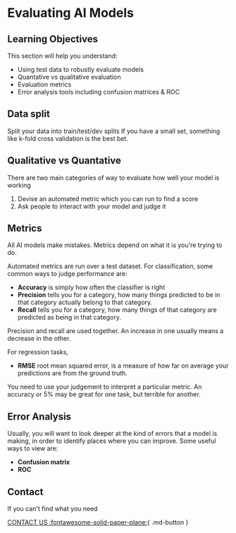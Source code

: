 # Evaluating AI Models


## Learning Objectives
This section will help you understand:

- Using test data to robustly evaluate models
- Quantative vs qualitative evaluation
- Evaluation metrics
- Error analysis tools including confusion matrices & ROC

## Data split
Split your data into train/test/dev splits
If you have a small set, something like k-fold cross validation is the best bet. 

## Qualitative vs Quantative
There are two main categories of way to evaluate how well your model is working

1. Devise an automated metric which you can run to find a score
2. Ask people to interact with your model and judge it




## Metrics

All AI models make mistakes. Metrics depend on what it is you're trying to do.

Automated metrics are run over a test dataset. For classification, some common ways to judge performance are:

- **Accuracy** is simply how often the classifier is right
- **Precision** tells you for a category, how many things predicted to be in that category actually belong to that category. 
- **Recall** tells you for a category, how many things of that category are predicted as being in that category. 

Precision and recall are used together. An increase in one usually means a decrease in the other. 

For regression tasks,

- **RMSE** root mean squared error, is a measure of how far on average your predictions are from the ground truth. 

You need to use your judgement to interpret a particular metric. An accuracy or 5% may be great for one task, but terrible for another. 

## Error Analysis

Usually, you will want to look deeper at the kind of errors that a model is making, in order to identify places where you can improve. Some useful ways to view are:

- **Confusion matrix**
- **ROC** 

## Contact

If you can't find what you need

[CONTACT US :fontawesome-solid-paper-plane:](mailto:accelerate-mle@cst.cam.ac.uk){ .md-button }





